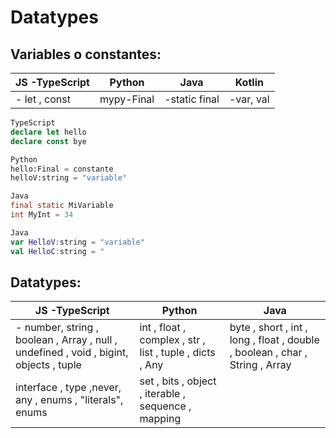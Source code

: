 # Datatypes
## Variables o constantes:
|JS -TypeScript  |Python  |Java  |Kotlin|
|--|--|--|--|
|- let , const| mypy-Final  | -static final|-var, val
 
```ts
TypeScript
declare let hello
declare const bye

```
```python
Python
hello:Final = constante
helloV:string = "variable"
```
```java
Java
final static MiVariable
int MyInt = 34
```
```kotlin
Java
var HelloV:string = "variable"
val HelloC:string = "

```

## Datatypes:
|JS -TypeScript  |Python  |Java  |
|--|--|--|
|- number, string , boolean , Array , null , undefined , void , bigint, objects , tuple |int , float , complex , str , list , tuple , dicts , Any| byte , short , int , long , float , double , boolean , char , String , Array |
|interface , type ,never, any , enums , "literals", enums  |set , bits , object , iterable , sequence , mapping |



<!--stackedit_data:
eyJoaXN0b3J5IjpbLTE5NTE0MjMxMTksMzExNjEyNjkzLC0yMD
Y4MjgxOTMxLDMxMTYxMjY5MywxMzU3MjQyODkxLDE2ODM4MzY0
MDUsNTc0NDYxMzYxLDkxODE5Mjg0NCwtMTYzNDQ4MjIwMSw1MD
UwOTU5ODksLTkzNjIzNzgyNiwtMTMyNzE1MTg0OSwxMTY0NTYw
NDAxLDIwMDU5Mjg0MywtMTc1MjA4Njc0NSw0MDEyODUxMTUsLT
c5MDE4OTc3MSwtMTE1NzMzMzEyOSwtMTIwNDQyODYzOSwxNjE5
OTM1MjNdfQ==
-->